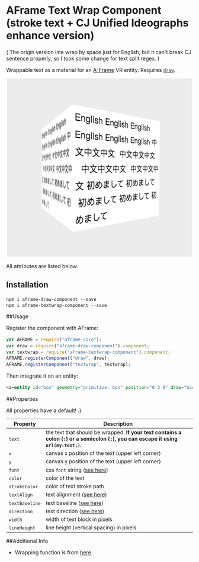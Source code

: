 # AFrame Text Wrap Component (stroke text + CJ Unified Ideographs enhance version)

( The origin version line wrap by space just for English, but it can't break CJ sentence properly, so I took some change for text split regex. )

Wrappable text as a material for an [A-Frame](https://aframe.io) VR entity. Requires [`draw`](https://github.com/maxkrieger/aframe-draw-component).

<p align="center">
<img alt="CJ demo png" src="https://raw.githubusercontent.com/GoreStarry/aframe-textwrap-component/master/demo.png">
</p>

All attributes are listed below.

## Installation
```
npm i aframe-draw-component --save
npm i aframe-textwrap-component --save
```
##Usage

Register the component with AFrame:

```js
var AFRAME = require("aframe-core");
var draw = require("aframe-draw-component").component;
var textwrap = require("aframe-textwrap-component").component;
AFRAME.registerComponent("draw", draw);
AFRAME.registerComponent("textwrap", textwrap);
```

Then integrate it on an entity:

```html
<a-entity id="box" geometry="primitive: box" position="0 2 0" draw="background: #D7E8FF" textwrap="textAlign: center; x: 128; y: 128; text: Hello world!"></a-entity>
```


##Properties

All properties have a default! :)

|Property|Description|
|------|-------|
|`text`|the text that should be wrapped. **If your text contains a colon (`:`) or a semicolon (`;`), you can escape it using `url(my:text;)`.**|
|`x`|canvas x position of the text (upper left corner)|
|`y`|canvas y position of the text (upper left corner)|
|`font`|css `font` string ([see here](https://developer.mozilla.org/en-US/docs/Web/API/CanvasRenderingContext2D/font))|
|`color`|color of the text|
|`strokeColor`| color of text stroke path |
|`textAlign`|text alignment ([see here](https://developer.mozilla.org/en-US/docs/Web/API/CanvasRenderingContext2D/textAlign))|
|`textBaseline`|text baseline ([see here](https://developer.mozilla.org/en-US/docs/Web/API/CanvasRenderingContext2D/textBaseline))|
|`direction`|text direction ([see here](https://developer.mozilla.org/en-US/docs/Web/API/CanvasRenderingContext2D/direction))|
|`width`|width of text block in pixels|
|`lineHeight`|line height (vertical spacing) in pixels|

##Additional Info

* Wrapping function is from [here](http://www.html5canvastutorials.com/tutorials/html5-canvas-wrap-text-tutorial/).
